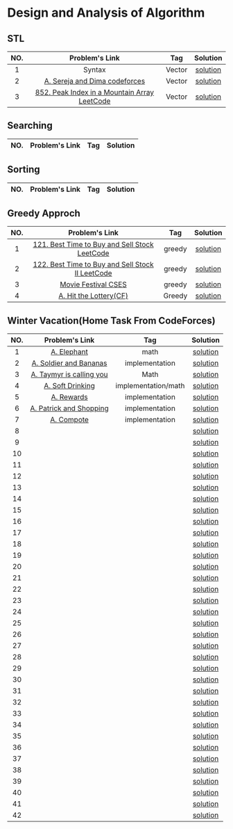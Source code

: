 # Design and Analysis of Algorithm
## STL
|NO.|Problem's Link |Tag |Solution |
|:----:|:-----:|:---:|:-----:|
|1|Syntax|Vector|[solution](https://github.com/Shakil-RU/Algorithm/blob/main/STL/Vector/syntax.cpp)|
|2|[A. Sereja and Dima codeforces](https://codeforces.com/problemset/problem/381/A)|Vector |[solution](https://github.com/Shakil-RU/Algorithm/blob/main/STL/Vector/sereja_and_dima.cpp)|
|3|[852. Peak Index in a Mountain Array LeetCode](https://leetcode.com/problems/peak-index-in-a-mountain-array/)|Vector |[solution](https://github.com/Shakil-RU/Algorithm/blob/main/STL/Vector/mountain_array.cpp)|

## Searching
|NO.|Problem's Link |Tag |Solution |
|:----:|:-----:|:---:|:-----:|



## Sorting
|NO.|Problem's Link |Tag |Solution |
|:----:|:-----:|:---:|:-----:|



## Greedy Approch
|NO. |Problem's Link |Tag |Solution |
|:---:|:--:|:----:|:--:|
|1|[121. Best Time to Buy and Sell Stock LeetCode](https://leetcode.com/problems/best-time-to-buy-and-sell-stock/)|greedy|[solution](https://github.com/Shakil-RU/Algorithm/blob/main/Greedy/LeetCode_problem121_122_123.cpp)|
|2|[122. Best Time to Buy and Sell Stock II LeetCode](https://leetcode.com/problems/best-time-to-buy-and-sell-stock-ii/)|greedy|[solution](https://github.com/Shakil-RU/Algorithm/blob/main/Greedy/LeetCode_problem121_122_123.cpp)|
|3|[Movie Festival CSES](https://cses.fi/problemset/task/1629)|greedy|[solution](https://github.com/Shakil-RU/Algorithm/blob/main/Greedy/movie_festival.cpp)|
|4|[A. Hit the Lottery(CF)](https://codeforces.com/problemset/problem/996/A)|Greedy|[solution](https://github.com/Shakil-RU/Algorithm/blob/main/winter_vacation/A.%20Hit%20the%20Lottery.cpp)|

## Winter Vacation(Home Task From CodeForces)
|NO. |Problem's Link |Tag |Solution |
|:---:|:--:|:----:|:--:|
|1|[A. Elephant](https://codeforces.com/problemset/problem/617/A)|math|[solution](https://github.com/Shakil-RU/Algorithm/blob/main/winter_vacation/A.%20Elephant.cpp)|
|2|[A. Soldier and Bananas](https://codeforces.com/problemset/problem/546/A)|implementation|[solution](https://github.com/Shakil-RU/Algorithm/blob/main/winter_vacation/A.%20Soldair%20and%20Bananas.cpp)|
|3|[A. Taymyr is calling you](https://codeforces.com/problemset/problem/764/A)|Math|[solution](https://github.com/Shakil-RU/Algorithm/blob/main/winter_vacation/A.%20Taymyr%20is%20calling%20you.CPP)|
|4|[A. Soft Drinking](https://codeforces.com/problemset/problem/151/A)|implementation/math|[solution](https://github.com/Shakil-RU/Algorithm/blob/main/winter_vacation/A.%20Soft%20Drinking.cpp)|
|5|[A. Rewards](https://codeforces.com/problemset/problem/448/A)|implementation|[solution](https://github.com/Shakil-RU/Algorithm/blob/main/winter_vacation/A.%20Rewards.cpp)|
|6|[A. Patrick and Shopping](https://codeforces.com/problemset/problem/599/A)|implementation|[solution](https://github.com/Shakil-RU/Algorithm/blob/main/winter_vacation/A.%20Patrick%20and%20Shopping.cpp)|
|7|[A. Compote](https://codeforces.com/problemset/problem/746/A)|implementation|[solution](https://github.com/Shakil-RU/Algorithm/blob/main/winter_vacation/A.%20Compote.cpp)|
|8|[]()||[solution]()|
|9|[]()||[solution]()|
|10|[]()||[solution]()|
|11|[]()||[solution]()|
|12|[]()||[solution]()|
|13|[]()||[solution]()|
|14|[]()||[solution]()|
|15|[]()||[solution]()|
|16|[]()||[solution]()|
|17|[]()||[solution]()|
|18|[]()||[solution]()|
|19|[]()||[solution]()|
|20|[]()||[solution]()|
|21|[]()||[solution]()|
|22|[]()||[solution]()|
|23|[]()||[solution]()|
|24|[]()||[solution]()|
|25|[]()||[solution]()|
|26|[]()||[solution]()|
|27|[]()||[solution]()|
|28|[]()||[solution]()|
|29|[]()||[solution]()|
|30|[]()||[solution]()|
|31|[]()||[solution]()|
|32|[]()||[solution]()|
|33|[]()||[solution]()|
|34|[]()||[solution]()|
|35|[]()||[solution]()|
|36|[]()||[solution]()|
|37|[]()||[solution]()|
|38|[]()||[solution]()|
|39|[]()||[solution]()|
|40|[]()||[solution]()|
|41|[]()||[solution]()|
|42|[]()||[solution]()|
